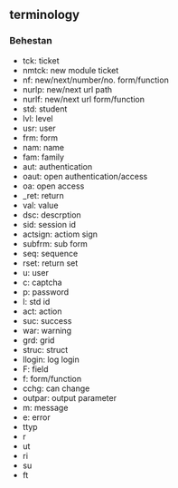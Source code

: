 
## terminology

### Behestan
- tck: ticket
- nmtck: new module ticket
- nf: new/next/number/no. form/function
- nurlp: new/next url path
- nurlf: new/next url form/function
- std: student
- lvl: level
- usr: user
- frm: form
- nam: name
- fam: family
- aut: authentication
- oaut: open authentication/access
- oa: open access
- _ret: return
- val: value
- dsc: descrption
- sid: session id
- actsign: actiom sign
- subfrm: sub form
- seq: sequence
- rset: return set
- u: user
- c: captcha
- p: password
- l: std id
- act: action
- suc: success
- war: warning
- grd: grid
- struc: struct
- llogin: log login
- F: field
- f: form/function
- cchg: can change
- outpar: output parameter
- m: message
- e: error
- ttyp 
- r
- ut
- ri
- su
- ft